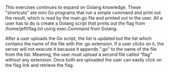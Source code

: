 This exercises continues to expand on Golang knowledge. These "shortcuts" are mini Go programs that run a simple command and print out the result, which is read by the main.go file and printed out to the user. All a user has to do is create a Golang script that prints out the flag from /home/jeff/flag.txt using exec.Command from Golang. 

After a user uploads the Go script, the list is updated but the list which contains the name of the file with the .go extension. If a user clicks on it, the server will not execute it because it appends ".go" to the name of the file from the list. Meaning, the user must upload a second file called "flag" without any extension. Once both are uploaded the user can easily click on the flag link and retrieve the flag.